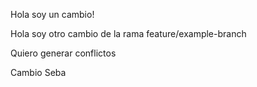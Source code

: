 Hola soy un cambio!

Hola soy otro cambio de la rama feature/example-branch

Quiero generar conflictos 

Cambio Seba